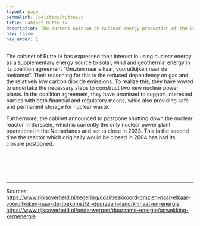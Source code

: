 ```yaml
---
layout: page
permalink: /politics/rutteiv/
title: Cabinet Rutte IV
description: The current opinion on nuclear energy production of the Dutch government.
nav: false
nav_order: 1
---
```


The cabinet of Rutte IV has expressed their interest in using nuclear energy as a supplementary energy source to solar, wind and geothermal energy in its coalition agreement “Omzien naar elkaar, vooruitkijken naar de toekomst”. Their reasoning for this is the reduced dependency on gas and the relatively low carbon dioxide emissions. To realize this, they have vowed to undertake the necessary steps to construct two new nuclear power plants. In the coalition agreement, they have promised to support interested parties with both financial and regulatory means, while also providing safe and permanent storage for nuclear waste.

Furthermore, the cabinet announced to postpone shutting down the nuclear reactor in Borssele, which is currently the only nuclear power plant operational in the Netherlands and set to close in 2033. This is the second time the reactor which originally would be closed in 2004 has had its closure postponed.

<br><br><br><br>

***

Sources:<br>
https://www.rijksoverheid.nl/regering/coalitieakkoord-omzien-naar-elkaar-vooruitkijken-naar-de-toekomst/2.-duurzaam-land/klimaat-en-energie<br>
https://www.rijksoverheid.nl/onderwerpen/duurzame-energie/opwekking-kernenergie


